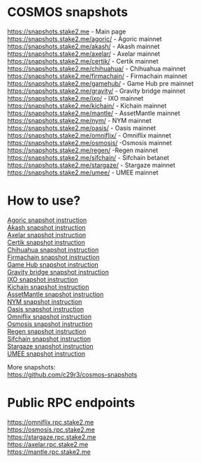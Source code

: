# COSMOS snapshots
https://snapshots.stake2.me - Main page  
https://snapshots.stake2.me/agoric/ - Agoric mainnet  
https://snapshots.stake2.me/akash/ - Akash mainnet  
https://snapshots.stake2.me/axelar/ - Axelar mainnet  
https://snapshots.stake2.me/certik/ - Certik mainnet  
https://snapshots.stake2.me/chihuahua/ - Chihuahua mainnet  
https://snapshots.stake2.me/firmachain/ - Firmachain mainnet  
https://snapshots.stake2.me/gamehub/ - Game Hub pre mainnet  
https://snapshots.stake2.me/gravity/ - Gravity bridge mainnet  
https://snapshots.stake2.me/ixo/ - IXO mainnet  
https://snapshots.stake2.me/kichain/ - Kichain mainnet  
https://snapshots.stake2.me/mantle/ - AssetMantle mainnet  
https://snapshots.stake2.me/nym/ - NYM mainnet  
https://snapshots.stake2.me/oasis/ - Oasis mainnet  
https://snapshots.stake2.me/omniflix/ - Omniflix mainnet  
https://snapshots.stake2.me/osmosis/ -Osmosis mainnet  
https://snapshots.stake2.me/regen/ -Regen mainnet  
https://snapshots.stake2.me/sifchain/ - Sifchain betanet  
https://snapshots.stake2.me/stargaze/ - Stargaze mainnet  
https://snapshots.stake2.me/umee/ - UMEE mainnet 

# How to use?
[Agoric snapshot instruction](https://github.com/k0kk0k/cosmos-snapshots-doc/blob/main/agoric.md)  
[Akash snapshot instruction](https://github.com/k0kk0k/cosmos-snapshots-doc/blob/main/akash.md)  
[Axelar snapshot instruction](https://github.com/k0kk0k/cosmos-snapshots-doc/blob/main/axelar.md)  
[Certik snapshot instruction](https://github.com/k0kk0k/cosmos-snapshots-doc/blob/main/certik.md)  
[Chihuahua snapshot instruction](https://github.com/k0kk0k/cosmos-snapshots-doc/blob/main/chihuahua.md)  
[Firmachain snapshot instruction](https://github.com/k0kk0k/cosmos-snapshots-doc/blob/main/firmachain.md)  
[Game Hub snapshot instruction](https://github.com/k0kk0k/cosmos-snapshots-doc/blob/main/gamehub.md)  
[Gravity bridge snapshot instruction](https://github.com/k0kk0k/cosmos-snapshots-doc/blob/main/gravity.md)  
[IXO snapshot instruction](https://github.com/k0kk0k/cosmos-snapshots-doc/blob/main/ixo.md)  
[Kichain snapshot instruction](https://github.com/k0kk0k/cosmos-snapshots-doc/blob/main/kichain.md)  
[AssetMantle snapshot instruction](https://github.com/k0kk0k/cosmos-snapshots-doc/blob/main/mantle.md)  
[NYM snapshot instruction](https://github.com/k0kk0k/cosmos-snapshots-doc/blob/main/nym.md)  
[Oasis snapshot instruction](https://github.com/k0kk0k/cosmos-snapshots-doc/blob/main/oasis.md)  
[Omniflix snapshot instruction](https://github.com/k0kk0k/cosmos-snapshots-doc/blob/main/omniflix.md)  
[Osmosis snapshot instruction](https://github.com/k0kk0k/cosmos-snapshots-doc/blob/main/osmosis.md)  
[Regen snapshot instruction](https://github.com/k0kk0k/cosmos-snapshots-doc/blob/main/regen.md)  
[Sifchain snapshot instruction](https://github.com/k0kk0k/cosmos-snapshots-doc/blob/main/sifchain.md)  
[Stargaze snapshot instruction](https://github.com/k0kk0k/cosmos-snapshots-doc/blob/main/stargaze.md)  
[UMEE snapshot instruction](https://github.com/k0kk0k/cosmos-snapshots-doc/blob/main/umee.md)  

More snapshots:  
https://github.com/c29r3/cosmos-snapshots  

# Public RPC endpoints 
https://omniflix.rpc.stake2.me  
https://osmosis.rpc.stake2.me  
https://stargaze.rpc.stake2.me  
https://axelar.rpc.stake2.me  
https://mantle.rpc.stake2.me  
